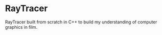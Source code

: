# RayTracer
RayTracer built from scratch in C++ to build my understanding of computer graphics in film. 
